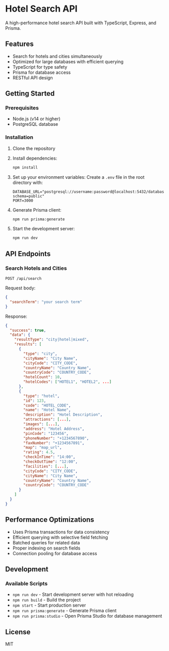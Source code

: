 # Hotel Search API

A high-performance hotel search API built with TypeScript, Express, and Prisma.

## Features

- Search for hotels and cities simultaneously
- Optimized for large databases with efficient querying
- TypeScript for type safety
- Prisma for database access
- RESTful API design

## Getting Started

### Prerequisites

- Node.js (v14 or higher)
- PostgreSQL database

### Installation

1. Clone the repository
2. Install dependencies:
   ```bash
   npm install
   ```

3. Set up your environment variables:
   Create a `.env` file in the root directory with:
   ```
   DATABASE_URL="postgresql://username:password@localhost:5432/database?schema=public"
   PORT=3000
   ```

4. Generate Prisma client:
   ```bash
   npm run prisma:generate
   ```

5. Start the development server:
   ```bash
   npm run dev
   ```

## API Endpoints

### Search Hotels and Cities

```
POST /api/search
```

Request body:
```json
{
  "searchTerm": "your search term"
}
```

Response:
```json
{
  "success": true,
  "data": {
    "resultType": "city|hotel|mixed",
    "results": [
      {
        "type": "city",
        "cityName": "City Name",
        "cityCode": "CITY_CODE",
        "countryName": "Country Name",
        "countryCode": "COUNTRY_CODE",
        "hotelCount": 10,
        "hotelCodes": ["HOTEL1", "HOTEL2", ...]
      },
      {
        "type": "hotel",
        "id": 123,
        "code": "HOTEL_CODE",
        "name": "Hotel Name",
        "description": "Hotel Description",
        "attractions": [...],
        "images": [...],
        "address": "Hotel Address",
        "pinCode": "123456",
        "phoneNumber": "+1234567890",
        "faxNumber": "+1234567891",
        "map": "map_url",
        "rating": 4.5,
        "checkInTime": "14:00",
        "checkOutTime": "12:00",
        "facilities": [...],
        "cityCode": "CITY_CODE",
        "cityName": "City Name",
        "countryName": "Country Name",
        "countryCode": "COUNTRY_CODE"
      }
    ]
  }
}
```

## Performance Optimizations

- Uses Prisma transactions for data consistency
- Efficient querying with selective field fetching
- Batched queries for related data
- Proper indexing on search fields
- Connection pooling for database access

## Development

### Available Scripts

- `npm run dev` - Start development server with hot reloading
- `npm run build` - Build the project
- `npm start` - Start production server
- `npm run prisma:generate` - Generate Prisma client
- `npm run prisma:studio` - Open Prisma Studio for database management

## License

MIT 